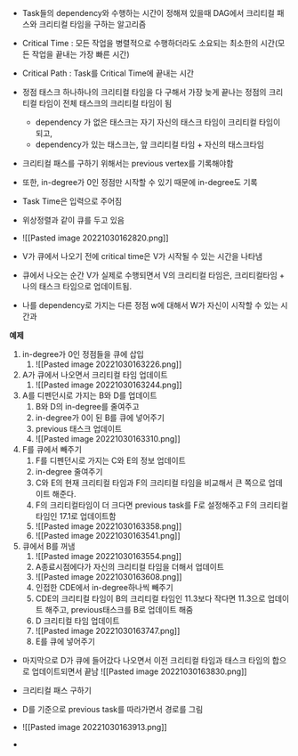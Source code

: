 - Task들의 dependency와 수행하는 시간이 정해져 있을때 DAG에서 크리티컬 패스와 크리티컬 타임을 구하는 알고리즘

- Critical Time : 모든 작업을 병렬적으로 수행하더라도 소요되는 최소한의 시간(모든 작업을 끝내는 가장 빠른 시간)
- Critical Path : Task를 Critical Time에 끝내는 시간

- 정점 태스크 하나하나의 크리티컬 타임을 다 구해서 가장 늦게 끝나는 정점의 크리티컬 타임이 전체 태스크의 크리티컬 타임이 됨
	- dependency 가 없은 태스크는 자기 자신의 태스크 타임이 크리티컬 타임이 되고, 
	- dependency가 있는 태스크는, 앞 크리티컬 타임 + 자신의 태스크타임

- 크리티컬 패스를 구하기 위해서는 previous vertex를 기록해야함
- 또한, in-degree가 0인 정점만 시작할 수 있기 때문에 in-degree도 기록
- Task Time은 입력으로 주어짐
- 위상정렬과 같이 큐를 두고 있음
- ![[Pasted image 20221030162820.png]]

- V가 큐에서 나오기 전에 critical time은 V가 시작될 수 있는 시간을 나타냄
- 큐에서 나오는 순간 V가 실제로 수행되면서 V의 크리티컬 타임은, 크리티컬타임 + 나의 태스크 타임으로 업데이트됨.
- 나를 dependency로 가지는 다른 정점 w에 대해서 W가 자신이 시작할 수 있는 시간과 

__예제__
1. in-degree가 0인 정점들을 큐에 삽입
	1. ![[Pasted image 20221030163226.png]]
2. A가 큐에서 나오면서 크리티컬 타임 업데이트
	1. ![[Pasted image 20221030163244.png]]
3. A를 디펜던시로 가지는 B와 D를 업데이트
	1. B와 D의 in-degree를 줄여주고
	2. in-degree가 0이 된 B를 큐에 넣어주기
	3. previous 태스크 업데이트
	4. ![[Pasted image 20221030163310.png]]
5. F를 큐에서 빼주기
	1. F를 디펜던시로 가지는 C와 E의 정보 업데이트
	2. in-degree 줄여주기
	3. C와 E의 현재 크리티컬 타임과 F의 크리티컬 타임을 비교해서 큰 쪽으로 업데이트 해준다.
	4. F의 크리티컬타임이 더 크다면 previous task를 F로 설정해주고 F의 크리티컬 타임인 17.1로 업데이트함
	5. ![[Pasted image 20221030163358.png]]
	6. ![[Pasted image 20221030163541.png]]
6. 큐에서 B를 꺼냄
	1. ![[Pasted image 20221030163554.png]]
	2. A종료시점에다가 자신의 크리티컬 타임을 더해서 업데이트
	3. ![[Pasted image 20221030163608.png]]
	4. 인접한 CDE에서 in-degree하나씩 빼주기
	5. CDE의 크리티컬 타임이 B의 크리티컬 타임인 11.3보다 작다면 11.3으로 업데이트 해주고, previous태스크를 B로 업데이트 해줌
	6. D 크리티컬 타임 업데이트
	7. ![[Pasted image 20221030163747.png]]
	8. E를 큐에 넣어주기
- 마지막으로 D가 큐에 들어갔다 나오면서 이전 크리티컬 타임과 태스크 타임의 합으로 업데이트되면서 끝남
![[Pasted image 20221030163830.png]]

- 크리티컬 패스 구하기
- D를 기준으로 previous task를 따라가면서 경로를 그림
- ![[Pasted image 20221030163913.png]]
- 